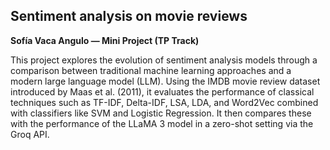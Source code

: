 ## Sentiment analysis on movie reviews

**Sofía Vaca Angulo — Mini Project (TP Track)** 

This project explores the evolution of sentiment analysis models through a comparison between traditional machine learning approaches and a modern large language model (LLM). Using the IMDB movie review dataset introduced by Maas et al. (2011), it evaluates the performance of classical techniques such as TF-IDF, Delta-IDF, LSA, LDA, and Word2Vec combined with classifiers like SVM and Logistic Regression. It then compares these with the performance of the LLaMA 3 model in a zero-shot setting via the Groq API.

